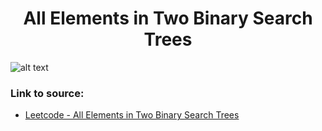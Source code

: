 <h1 align="center">All Elements in Two Binary Search Trees</h1>

![alt text](https://images2.imgbox.com/8e/61/1FBjHHiG_o.png?raw=true)

### Link to source: 
- <a href="https://leetcode.com/problems/all-elements-in-two-binary-search-trees/">Leetcode - All Elements in Two Binary Search Trees</a>

